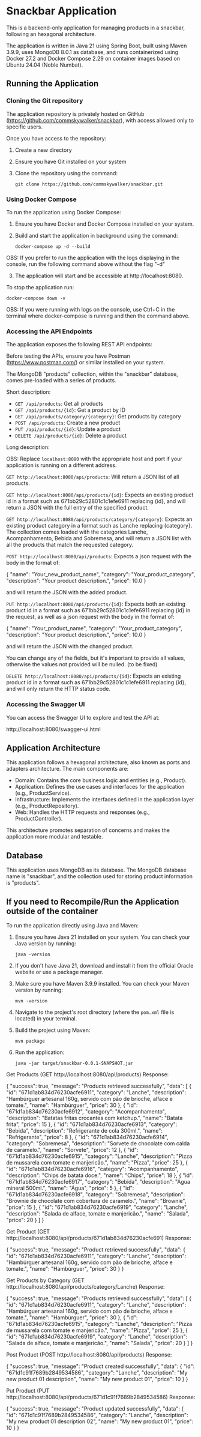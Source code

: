 # Snackbar Application

This is a backend-only application for managing products in a snackbar, following an hexagonal architecture.

The application is written in Java 21 using Spring Boot, built using Maven 3.9.9, uses MongoDB 8.0.1 as database, and runs containerized using Docker 27.2 and Docker Compose 2.29 on container images based on Ubuntu 24.04 (Noble Numbat).

## Running the Application

### Cloning the Git repository

The application repository is privately hosted on GitHub (https://github.com/commskywalker/snackbar), with access allowed only to specific users.

Once you have access to the repository:

1. Create a new directory
2. Ensure you have Git installed on your system
3. Clone the repository using the command:

   ```
   git clone https://github.com/commskywalker/snackbar.git
   ```

### Using Docker Compose

To run the application using Docker Compose:

1. Ensure you have Docker and Docker Compose installed on your system.
2. Build and start the application in background using the command:

   ```
   docker-compose up -d --build
   ```

OBS: If you prefer to run the application with the logs displaying in the console, run the following command above without the flag "-d"

3. The application will start and be accessible at http://localhost:8080.

To stop the application run:

```
docker-compose down -v
```

OBS: If you were running with logs on the console, use Ctrl+C in the terminal where docker-compose is running and then the command above. 

### Accessing the API Endpoints

The application exposes the following REST API endpoints:

Before testing the APIs, ensure you have Postman (https://www.postman.com/) or similar installed on your system.

The MongoDB "products" collection, within the "snackbar" database, comes pre-loaded with a series of products. 

Short description:
- `GET /api/products`: Get all products
- `GET /api/products/{id}`: Get a product by ID
- `GET /api/products/category/{category}`: Get products by category
- `POST /api/products`: Create a new product
- `PUT /api/products/{id}`: Update a product
- `DELETE /api/products/{id}`: Delete a product

Long description:

OBS: Replace `localhost:8080` with the appropriate host and port if your application is running on a different address.

`GET http://localhost:8080/api/products`: Will return a JSON list of all products.

`GET http://localhost:8080/api/products/{id}`: Expects an existing product id in a format such as 671bb29c52801c1c1efe6911 replacing {id}, and will return a JSON with the full entry of the specified product.

`GET http://localhost:8080/api/products/category/{category}`: Expects an existing product category in a format such as Lanche replacing {category}. The collection comes loaded with the categories Lanche, Acompanhamento, Bebida and Sobremesa, and will return a JSON list with all the products that match the requested category.

`POST http://localhost:8080/api/products`: Expects a json request with the body in the format of:

{
        "name": "Your_new_product_name",
        "category": "Your_product_category",
        "description": "Your product description.",
        "price": 10.0
}

and will return the JSON with the added product.

`PUT http://localhost:8080/api/products/{id}`: Expects both an existing product id in a format such as 671bb29c52801c1c1efe6911 replacing {id} in the request, as well as a json request with the body in the format of:

{
        "name": "Your_product_name",
        "category": "Your_product_category",
        "description": "Your product description.",
        "price": 10.0
}

and will return the JSON with the changed product.

You can change any of the fields, but it's important to provide all values, otherwise the values not provided will be nulled. (to be fixed)

`DELETE http://localhost:8080/api/products/{id}`: Expects an existing product id in a format such as 671bb29c52801c1c1efe6911 replacing {id}, and will only return the HTTP status code. 

### Accessing the Swagger UI

You can access the Swagger UI to explore and test the API at:

http://localhost:8080/swagger-ui.html

## Application Architecture

This application follows a hexagonal architecture, also known as ports and adapters architecture. The main components are:

- Domain: Contains the core business logic and entities (e.g., Product).
- Application: Defines the use cases and interfaces for the application (e.g., ProductService).
- Infrastructure: Implements the interfaces defined in the application layer (e.g., ProductRepository).
- Web: Handles the HTTP requests and responses (e.g., ProductController).

This architecture promotes separation of concerns and makes the application more modular and testable.

## Database
This application uses MongoDB as its database. The MongoDB database name is "snackbar", and the collection used for storing product information is "products".

## If you need to Recompile/Run the Application outside of the container

To run the application directly using Java and Maven:

1. Ensure you have Java 21 installed on your system. You can check your Java version by running:
   ```
   java -version
   ```

2. If you don't have Java 21, download and install it from the official Oracle website or use a package manager.

3. Make sure you have Maven 3.9.9 installed. You can check your Maven version by running:
   ```
   mvn -version
   ```

4. Navigate to the project's root directory (where the `pom.xml` file is located) in your terminal.

5. Build the project using Maven:
   ```
   mvn package
   ```

6. Run the application:
   ```
   java -jar target/snackbar-0.0.1-SNAPSHOT.jar
   ```

Get Products (GET http://localhost:8080/api/products) Response:

{
    "success": true,
    "message": "Products retrieved successfully",
    "data": [
        {
            "id": "671d1ab834d76230acfe6911",
            "category": "Lanche",
            "description": "Hambúrguer artesanal 160g, servido com pão de brioche, alface e tomate.",
            "name": "Hambúrguer",
            "price": 30
        },
        {
            "id": "671d1ab834d76230acfe6912",
            "category": "Acompanhamento",
            "description": "Batatas fritas crocantes com ketchup.",
            "name": "Batata frita",
            "price": 15
        },
        {
            "id": "671d1ab834d76230acfe6913",
            "category": "Bebida",
            "description": "Refrigerante de cola 300ml.",
            "name": "Refrigerante",
            "price": 8
        },
        {
            "id": "671d1ab834d76230acfe6914",
            "category": "Sobremesa",
            "description": "Sorvete de chocolate com calda de caramelo.",
            "name": "Sorvete",
            "price": 12
        },
        {
            "id": "671d1ab834d76230acfe6915",
            "category": "Lanche",
            "description": "Pizza de mussarela com tomate e manjericão.",
            "name": "Pizza",
            "price": 25
        },
        {
            "id": "671d1ab834d76230acfe6916",
            "category": "Acompanhamento",
            "description": "Chips de batata doce.",
            "name": "Chips",
            "price": 18
        },
        {
            "id": "671d1ab834d76230acfe6917",
            "category": "Bebida",
            "description": "Água mineral 500ml.",
            "name": "Água",
            "price": 5
        },
        {
            "id": "671d1ab834d76230acfe6918",
            "category": "Sobremesa",
            "description": "Brownie de chocolate com cobertura de caramelo.",
            "name": "Brownie",
            "price": 15
        },
        {
            "id": "671d1ab834d76230acfe6919",
            "category": "Lanche",
            "description": "Salada de alface, tomate e manjericão.",
            "name": "Salada",
            "price": 20
        }
    ]
}

Get Product (GET http://localhost:8080/api/products/671d1ab834d76230acfe691) Response:

{
    "success": true,
    "message": "Product retrieved successfully",
    "data": {
        "id": "671d1ab834d76230acfe6911",
        "category": "Lanche",
        "description": "Hambúrguer artesanal 160g, servido com pão de brioche, alface e tomate.",
        "name": "Hambúrguer",
        "price": 30
    }
}

Get Products by Category (GET http://localhost:8080/api/products/category/Lanche) Response:

{
    "success": true,
    "message": "Products retrieved successfully",
    "data": [
        {
            "id": "671d1ab834d76230acfe6911",
            "category": "Lanche",
            "description": "Hambúrguer artesanal 160g, servido com pão de brioche, alface e tomate.",
            "name": "Hambúrguer",
            "price": 30
        },
        {
            "id": "671d1ab834d76230acfe6915",
            "category": "Lanche",
            "description": "Pizza de mussarela com tomate e manjericão.",
            "name": "Pizza",
            "price": 25
        },
        {
            "id": "671d1ab834d76230acfe6919",
            "category": "Lanche",
            "description": "Salada de alface, tomate e manjericão.",
            "name": "Salada",
            "price": 20
        }
    ]
}

Post Product (POST http://localhost:8080/api/products) Response:

{
    "success": true,
    "message": "Product created successfully",
    "data": {
        "id": "671d1c91f7689b2849534586",
        "category": "Lanche",
        "description": "My new product 01 description",
        "name": "My new product 01",
        "price": 10
    }
}

Put Product (PUT http://localhost:8080/api/products/671d1c91f7689b2849534586) Response:

{
    "success": true,
    "message": "Product updated successfully",
    "data": {
        "id": "671d1c91f7689b2849534586",
        "category": "Lanche",
        "description": "My new product 01 description 02",
        "name": "My new product 01",
        "price": 10
    }
}
